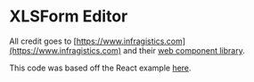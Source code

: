 # XLSForm Editor

All credit goes to [https://www.infragistics.com](https://www.infragistics.com)
and their
[web component library](https://github.com/IgniteUI/igniteui-webcomponents).

This code was based off the React example [here](https://github.com/IgniteUI/igniteui-react-examples/tree/vnext).
